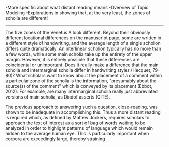 -More specific about what distant reading means
-Overview of Topic Modeling
-Explorations in showing that, at the very least, the zones of scholia are different!

----

The five zones of the Venetus A look different. Beyond their obviously different locational differences on the manuscript page, some are written in a different style of handwriting, and the average length of a single scholion differs quite dramatically. An interlinear scholion typically has no more than a few words, while some main scholia take up the entirety of the upper margin. However, it is entirely possible that these differences are coincidental or unimportant. Does it really make a difference that the main scholia and intermarginal scholia differ in handwriting styles (Hecquet, 79-80)? What scholars want to know about the placement of a comment within a particular zone of the scholia is the information, "presumably about the source(s) of the comment" which is conveyed by its placement (Ebbot, 2012). For example, are many intermarginal scholia really just abbreviated versions of main scholia, as Dindof asserts (CITE).

The previous approach to answering such a question, close-reading, was shown to be inadequate in accomplishing this. Thus a more distant reading is required which, as defined by Mattew Jockers, requires scholars to approach the text of interest as a sort of bag of words waiting to be analyzed in order to highlight patterns of language which would remain hidden to the average human eye. This is particularly important when corpora are exceedingly large, thereby straining  

